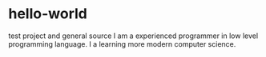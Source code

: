 # hello-world
test project and general source
I am a experienced programmer in low level programming language. I a learning more modern computer science.
